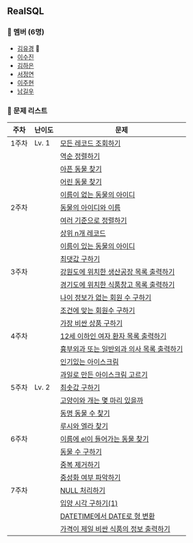 ## RealSQL

### 👥 멤버 (6명)

- [김유경](https://github.com/ugaemi) 👑
- [이수진](https://github.com/tudiiii)
- [김하은](https://github.com/heidi127kim)
- [서정연](https://github.com/busyppp)
- [이주현](https://github.com/JuHyun419)
- [남길우](https://github.com/Namgilu)

### 🤨 문제 리스트

| 주차  | 난이도   | 문제                                                                                |
|-----|-------|-----------------------------------------------------------------------------------|
| 1주차 | Lv. 1 | [모든 레코드 조회하기](https://school.programmers.co.kr/learn/courses/30/lessons/59034)    |
|  | | [역순 정렬하기](https://school.programmers.co.kr/learn/courses/30/lessons/59035)        |
|  | | [아픈 동물 찾기](https://school.programmers.co.kr/learn/courses/30/lessons/59036)       |
|  | | [어린 동물 찾기](https://school.programmers.co.kr/learn/courses/30/lessons/59037)       |
|  | | [이름이 없는 동물의 아이디](https://school.programmers.co.kr/learn/courses/30/lessons/59039) |
| 2주차 |  | [동물의 아이디와 이름](https://school.programmers.co.kr/learn/courses/30/lessons/59403)    |
|  | | [여러 기준으로 정렬하기](https://school.programmers.co.kr/learn/courses/30/lessons/59404)   |
|  | | [상위 n개 레코드](https://school.programmers.co.kr/learn/courses/30/lessons/59405)      |
|  | | [이름이 있는 동물의 아이디](https://school.programmers.co.kr/learn/courses/30/lessons/59407) |
|  | | [최댓값 구하기](https://school.programmers.co.kr/learn/courses/30/lessons/59415)        |
| 3주차 | | [강원도에 위치한 생산공장 목록 출력하기](https://school.programmers.co.kr/learn/courses/30/lessons/131112)    |
|  | | [경기도에 위치한 식품창고 목록 출력하기](https://school.programmers.co.kr/learn/courses/30/lessons/131114)   |
|  | | [나이 정보가 없는 회원 수 구하기](https://school.programmers.co.kr/learn/courses/30/lessons/131528)      |
|  | | [조건에 맞는 회원수 구하기](https://school.programmers.co.kr/learn/courses/30/lessons/131535) |
|  | | [가장 비싼 상품 구하기](https://school.programmers.co.kr/learn/courses/30/lessons/131697)        |
| 4주차 | | [12세 이하인 여자 환자 목록 출력하기](https://school.programmers.co.kr/learn/courses/30/lessons/132201)    |
|  | | [흉부외과 또는 일반외과 의사 목록 출력하기](https://school.programmers.co.kr/learn/courses/30/lessons/132203)   |
|  | | [인기있는 아이스크림](https://school.programmers.co.kr/learn/courses/30/lessons/133024)      |
|  | | [과일로 만든 아이스크림 고르기](https://school.programmers.co.kr/learn/courses/30/lessons/133025) |
| 5주차 | Lv. 2 | [최솟값 구하기](https://school.programmers.co.kr/learn/courses/30/lessons/59038)    |
|  | | [고양이와 개는 몇 마리 있을까](https://school.programmers.co.kr/learn/courses/30/lessons/59040)   |
|  | | [동명 동물 수 찾기](https://school.programmers.co.kr/learn/courses/30/lessons/59041)      |
|  | | [루시와 엘라 찾기](https://school.programmers.co.kr/learn/courses/30/lessons/59046) |
| 6주차 | | [이름에 el이 들어가는 동물 찾기](https://school.programmers.co.kr/learn/courses/30/lessons/59047)    |
|  | | [동물 수 구하기](https://school.programmers.co.kr/learn/courses/30/lessons/59406)   |
|  | | [중복 제거하기](https://school.programmers.co.kr/learn/courses/30/lessons/59408)      |
|  | | [중성화 여부 파악하기](https://school.programmers.co.kr/learn/courses/30/lessons/59409) |
| 7주차 | | [NULL 처리하기](https://school.programmers.co.kr/learn/courses/30/lessons/59410) |
| | | [입양 시각 구하기(1)](https://school.programmers.co.kr/learn/courses/30/lessons/59412) |
| | | [DATETIME에서 DATE로 형 변환](https://school.programmers.co.kr/learn/courses/30/lessons/59414) |
| | | [가격이 제일 비싼 식품의 정보 출력하기](https://school.programmers.co.kr/learn/courses/30/lessons/131115) |
